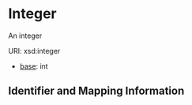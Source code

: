 
   
# Integer

An integer

URI: xsd:integer

* [base](https://w3id.org/linkml/base): int






## Identifier and Mapping Information

